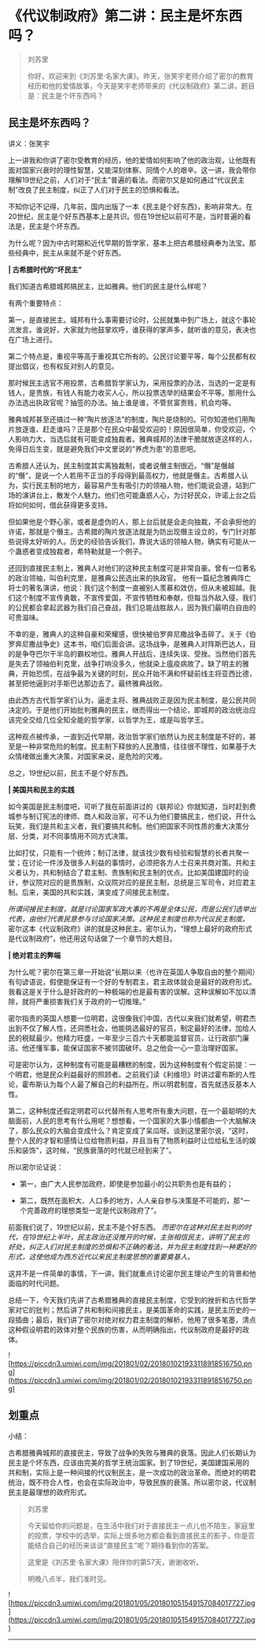 # 《代议制政府》第二讲：民主是坏东西吗？

> 刘苏里
> 
> 你好，欢迎来到《刘苏里·名家大课》。昨天，张笑宇老师介绍了密尔的教育经历和他的爱情故事，今天是笑宇老师带来的《代议制政府》第二讲，题目是：民主是个坏东西吗？

## 民主是坏东西吗？

讲义：张笑宇

上一讲我和你讲了密尔受教育的经历，他的爱情如何影响了他的政治观，让他既有面对国家兴衰时的理性智慧，又能深刻体察、同情个人的艰辛。这一讲，我会带你理解19世纪之前，人们对于“民主”普遍的看法。而密尔又是如何通过“代议民主制”改良了民主制度，纠正了人们对于民主的恐惧和看法。

不知你记不记得，几年前，国内出版了一本《民主是个好东西》，影响非常大。在20世纪，民主是个好东西基本上是共识。但在19世纪以前可不是，当时普遍的看法是，民主是个坏东西。

为什么呢？因为中古时期和近代早期的哲学家，基本上把古希腊经典奉为法宝。那些经典中，民主从来就不是个好东西。

 **| 古希腊时代的“坏民主”**

我们知道古希腊城邦搞民主，比如雅典。他们的民主是什么样呢？

有两个重要特点：

第一，是直接民主。城邦有什么事需要讨论时，公民就集中到广场上，就这个事轮流发言。谁说好，大家就为他鼓掌欢呼，谁获得的掌声多，就听谁的意见，表决也在广场上进行。

第二个特点是，重视平等高于重视其它所有的。公民讨论要平等，每个公民都有权提出倡议，也有权反对别人的意见。

那时候民主选官不用投票，古希腊哲学家认为，采用投票的办法，当选的一定是有钱人，是贵族，有钱人有能力收买人心，所以投票选举的结果会不平等。那用什么办法选出执政官呢？抽签的办法。抽上谁是谁，不管贫富贵贱，机会均等。

雅典城邦甚至还搞过一种“陶片放逐法”的制度，陶片是烧制的。可你知道他们用陶片放逐谁、赶走谁吗？正是那个在民众中最受欢迎的！原因很简单，你受欢迎，个人影响力大，当选后就有可能变成独裁者。雅典城邦的法律干脆就放逐这样的人，免得日后生变，就是避免我们中文里说的“养虎为患”的意思吧。

古希腊人还认为，民主制度其实离独裁制，或者说僭主制很近。“僭”是僭越的“僭”，是说一个人若用不正当的手段得到最高权力，他就是僭主。古希腊人认为，实行民主制的地方，最容易产生有吸引力的领袖人物，他们能说会道，站到广场的演讲台上，散发个人魅力。他们也可能蛊惑人心，为讨好民众，许诺上台之后将如何如何，借此获得更多支持。

但如果他是个野心家，或者是虚伪的人，那上台后就是会走向独裁，不会承担他的许诺，那就是个僭主。古希腊的陶片放逐法就是为防出现僭主设立的，专门针对那些说得太好听的人。历史的经验告诉我们，靠说大话的领袖人物，确实有可能从一个蛊惑者变成独裁者，希特勒就是一个例子。

还回到直接民主制上，雅典人对他们的这种民主制度可是非常自豪。曾有一位著名的政治领袖，叫伯利克里，是雅典公民选出来的执政官。 他有一篇纪念雅典阵亡将士的著名演讲，他说：我们这个制度一直被别人羡慕和效仿，但从未被超越。我们这个制度不宣传勇敢，不宣传爱国，不宣传牺牲和奉献，但每当外敌入侵，我们的公民都会拿起武器为我们自己奋战，我们总能战胜敌人，因为我们最明白自由的可贵滋味。 

不幸的是，雅典人的这种自豪和荣耀感，很快被伯罗奔尼撒战争击碎了。关于《伯罗奔尼撒战争史》这本书，咱们后面会讲。这场战争，是雅典人对阵斯巴达人，目的是争夺巴尔干半岛的霸权地位。雅典人开战后，连续失误、受挫。当然他们首先是失去了领袖伯利克里，战争打响没多久，他就染上瘟疫病故了。缺了明主的雅典，开始恐慌，在战争最为关键的时刻，民众开始不满和怀疑前线主将亚西比德，甚至把他逼到对手斯巴达那边去了。最终雅典战败。

由此西方古代哲学家们认为，逼走主将、雅典战败正是因为民主制度，是公民共同决定的。于是他们开始批判雅典的民主，继而得出一个结论，即城邦的政治统治应该完全交给几位全知全能的哲学家，以哲学为王，或是叫哲学王。

这种观点被传承，一直到近代早期，政治哲学家们依然认为民主制度是不好的，甚至是一种非常危险的制度。民主制下释放的人民激情，往往很不理性，如果基于大众情绪做出重大决策，对国家来说，是危险的灾难。

总之，19世纪以前，民主不是个好东西。

 **| 美国共和民主的实践**

如今美国是民主制度吧，可听了我在前面讲过的《联邦论》你就知道，当时赶到费城参与制订宪法的律师、商人和政治家，可不认为他们要搞民主，他们说，开什么玩笑，我们是共和主义者，我们要搞共和制。他们把国家不同性质的重大决策分层、分类，对不同事情用不同方式决策。

比如打仗，只能有一个统帅；制订法律，就该找少数有经验和智慧的长者共聚一堂；在讨论一件涉及很多人利益的事情时，必须把各方人士召来共商对策。共和主义者认为，共和制结合了君主制、贵族制和民主制的优点。比如美国建国时的设计，参议院对应的是贵族制，众议院对应的是民主制，总统是三军司令，对应君主制。后来，美国的共和实践，演变成了间接民主制度。

 *所谓间接民主制度，就是讨论国家军政大事的不再是全体公民，而是公民们选举出代表，由他们代表民意参与讨论国家决策。这种民主制度也称为代议民主制度。* 密尔这本《代议制政府》讲的就是这种民主。密尔认为，“理想上最好的政府形式是代议制政府”，他还用这句话做了一个章节的大题目。

 **| 绝对君主的弊端**

为什么呢？密尔在第三章一开始说“长期以来（也许在英国人争取自由的整个期间）有句谚语说，假使能保证有一个好的专制君主，君主政体就会是最好的政府形式。我看这是关于什么是好政府的一种极端的也是最有害的误解。这种误解如不加以清除，就将严重损害我们关于政府的一切推理。”

密尔指责的英国人想要一位明君，这很像我们中国，古代以来我们就希望，明君杰出到不仅了解人性，还洞悉社会，他能挑选最好的官员，制定最好的法律，加给人民的税赋最少。他精力旺盛，一年至少三百六十天都能监督官员，让行政部门廉洁。他还懂军事，能保证国家不被邻国破坏。总之他会一心一意治理好国家。

可是密尔认为，这种制度有可能是最糟糕的制度，因为这种制度有个假定前提：一个明君，他是民众利益最好的照顾者。之前我们读《利维坦》时讲过霍布斯的人性论，霍布斯认为每个人最了解自己的利益所在。所以明君制度，首先就违反基本人性。

第二，这种制度还假定明君可以代替所有人思考所有重大问题，在一个最聪明的大脑面前，人民的思考有什么用呢？想想看，一个国家的大事小情都由一个大脑解决了，那么民众的大脑会变成什么？肯定变成了呆瓜呀。谈到这里密尔说，“这时，整个人民的才智和感情让位给物质利益，并且当有了物质利益时让位给私生活的娱乐和装饰”，这时候，“民族衰落的时代就已经到来了”。

所以密尔论证说：

* 第一，由广大人民参加政府，即使是参加最小的公共职务也是有益的；

* 第二，既然在面积大、人口多的地方，人人亲自参与决策是不可能的，那“一个完善政府的理想类型一定是代议制政府了”。

前面我们说了，19世纪以前，民主不是个好东西。 *而密尔在这种对民主批判的时代，在19世纪上半叶，民主政治还没推开的时候，主张相信民主，讲明了民主的好处，纠正人们对民主制度的恐惧和不正确的看法，并为民主制度找到一种更好的形式，这使他成为西方近代以来民主制度思想的重要奠基人。*

这并不是一件简单的事情，下一讲，我们就重点讨论密尔民主理论产生的背景和他面临的时代问题。

总结一下，今天我们先讲了古希腊雅典的直接民主制度，它受到的挫折和古代哲学家对它的批判；然后讲了共和制和间接民主，是美国革命的实践，是民主历史的一段插曲；最后，我们讲了密尔对绝对权力君主制度的解析，他用了很多笔墨，清点这种假设明君的政体对整个民族的伤害，从而明确指出，代议制政府是最好的政体。

![https://piccdn3.umiwi.com/img/201801/02/201801021933118918516750.png](https://piccdn3.umiwi.com/img/201801/02/201801021933118918516750.png)

## 划重点

小结：

古希腊雅典城邦的直接民主，导致了战争的失败与雅典的衰落。因此人们长期认为民主是个坏东西，应该由完美的哲学王统治国家。到了19世纪，美国建国采用的共和制，实际上是一种间接的代议制民主，是一次成功的政治革命。而绝对的明君统治，既不符合人性，也会在实际政治中，导致民族的衰落。所以密尔说，代议制民主是最理想的政府形式。

> 刘苏里
> 
> 今天留给你的问题是，在生活中我们对于直接民主一点儿也不陌生，家庭里的投票，学校中的选举，实际上很多地方都会看到直接民主的影子，你是否能结合自己的经历来谈谈“直接民主”呢？期待看到你的答案。
> 
> 这里是《刘苏里·名家大课》陪伴你的第57天，谢谢收听。
> 
> 明晚八点半，我们准时见。

![https://piccdn3.umiwi.com/img/201801/05/201801051549157084017727.jpg](https://piccdn3.umiwi.com/img/201801/05/201801051549157084017727.jpg)

---
